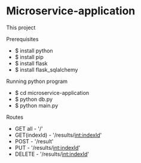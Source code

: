 # Microservice-application

This project 

Prerequisites

  - $ install python
  - $ install pip
  - $ install flask
  - $ install flask_sqlalchemy
 
Running python program
 
  - $ cd microservice-application
  - $ python db.py
  - $ python main.py

Routes 
 - GET all        - '/' 
 - GET(indexId)   - '/results/<int:indexId>'
 - POST           - '/result'
 - PUT            - '/results/<int:indexId>'
 - DELETE         - '/results/<int:indexId>'

